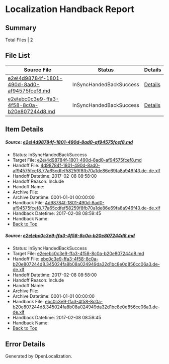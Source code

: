 # <a name='report-top'></a> Localization Handback Report

## Summary
 Total Files | 2

## File List
 Source File | Status | Details 
 ----------- | ------ | ------- 
 [e2e\4d98784f-1801-490d-8ad0-af94575fcef8.md](https://github.com/OpenLocalizationTestOrg/ol-test0/blob/c1381abb7b9e8e8ca182e756beeaaa84a717be06/e2e/4d98784f-1801-490d-8ad0-af94575fcef8.md) | InSyncHandedBackSuccess | [Details](#3ca455c8b2e2f03544c009c4cc203037f15ef4071)
 [e2e\ebc0c3e9-ffa3-4f58-8c0a-b20e807244d8.md](https://github.com/OpenLocalizationTestOrg/ol-test0/blob/c1381abb7b9e8e8ca182e756beeaaa84a717be06/e2e/ebc0c3e9-ffa3-4f58-8c0a-b20e807244d8.md) | InSyncHandedBackSuccess | [Details](#63c897e4c37300ff21ae5256b34ad1e5b9faff072)

## Item Details
##### <a name='3ca455c8b2e2f03544c009c4cc203037f15ef4071'></a> Source: [e2e\4d98784f-1801-490d-8ad0-af94575fcef8.md](https://github.com/OpenLocalizationTestOrg/ol-test0/blob/c1381abb7b9e8e8ca182e756beeaaa84a717be06/e2e/4d98784f-1801-490d-8ad0-af94575fcef8.md)
* Status: InSyncHandedBackSuccess
* Target File: [e2e\4d98784f-1801-490d-8ad0-af94575fcef8.md](https://github.com/OpenLocalizationTestOrg/ol-test0-dede/blob/a1dc7ebdfe0e1193f6e1bba11cdd3354d5d4706b/e2e/4d98784f-1801-490d-8ad0-af94575fcef8.md)
* Handoff File: [4d98784f-1801-490d-8ad0-af94575fcef8.77a65cdfef58259f8fb70a1de86e69fa8a946f43.de-de.xlf](https://github.com/OpenLocalizationTestOrg/ol-test0-handoff/blob/d0d4b2c3e657c8408c0b1a84e6efaef518e573e8/ol-handoff/OpenLocalizationTestOrg/ol-test0-dede/shujia/ht/4d98784f-1801-490d-8ad0-af94575fcef8.77a65cdfef58259f8fb70a1de86e69fa8a946f43.de-de.xlf)
* Handoff Datetime: 2017-02-08 08:58:00
* Handoff Reason: Include
* Handoff Name: 
* Archive File: 
* Archive Datetime: 0001-01-01 00:00:00
* Handback File: [4d98784f-1801-490d-8ad0-af94575fcef8.77a65cdfef58259f8fb70a1de86e69fa8a946f43.de-de.xlf](https://github.com/OpenLocalizationTestOrg/ol-test0-handback/blob/86c7b4d04dec7cfab26276be540446880b805e13/ol-handback/OpenLocalizationTestOrg/ol-test0-dede/shujia/ht/4d98784f-1801-490d-8ad0-af94575fcef8.77a65cdfef58259f8fb70a1de86e69fa8a946f43.de-de.xlf)
* Handback Datetime: 2017-02-08 08:59:45
* Handback Name: 
* [Back to Top](#report-top)

##### <a name='63c897e4c37300ff21ae5256b34ad1e5b9faff072'></a> Source: [e2e\ebc0c3e9-ffa3-4f58-8c0a-b20e807244d8.md](https://github.com/OpenLocalizationTestOrg/ol-test0/blob/c1381abb7b9e8e8ca182e756beeaaa84a717be06/e2e/ebc0c3e9-ffa3-4f58-8c0a-b20e807244d8.md)
* Status: InSyncHandedBackSuccess
* Target File: [e2e\ebc0c3e9-ffa3-4f58-8c0a-b20e807244d8.md](https://github.com/OpenLocalizationTestOrg/ol-test0-dede/blob/a1dc7ebdfe0e1193f6e1bba11cdd3354d5d4706b/e2e/ebc0c3e9-ffa3-4f58-8c0a-b20e807244d8.md)
* Handoff File: [ebc0c3e9-ffa3-4f58-8c0a-b20e807244d8.345024fa8b08a024949da32d1bc8e0d856cc06a3.de-de.xlf](https://github.com/OpenLocalizationTestOrg/ol-test0-handoff/blob/d0d4b2c3e657c8408c0b1a84e6efaef518e573e8/ol-handoff/OpenLocalizationTestOrg/ol-test0-dede/shujia/ht/ebc0c3e9-ffa3-4f58-8c0a-b20e807244d8.345024fa8b08a024949da32d1bc8e0d856cc06a3.de-de.xlf)
* Handoff Datetime: 2017-02-08 08:58:00
* Handoff Reason: Include
* Handoff Name: 
* Archive File: 
* Archive Datetime: 0001-01-01 00:00:00
* Handback File: [ebc0c3e9-ffa3-4f58-8c0a-b20e807244d8.345024fa8b08a024949da32d1bc8e0d856cc06a3.de-de.xlf](https://github.com/OpenLocalizationTestOrg/ol-test0-handback/blob/86c7b4d04dec7cfab26276be540446880b805e13/ol-handback/OpenLocalizationTestOrg/ol-test0-dede/shujia/ht/ebc0c3e9-ffa3-4f58-8c0a-b20e807244d8.345024fa8b08a024949da32d1bc8e0d856cc06a3.de-de.xlf)
* Handback Datetime: 2017-02-08 08:59:45
* Handback Name: 
* [Back to Top](#report-top)


## Error Details

Generated by OpenLocalization.
